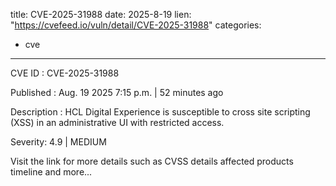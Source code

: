  
title: CVE-2025-31988
date: 2025-8-19
lien: "https://cvefeed.io/vuln/detail/CVE-2025-31988"
categories:
  - cve
---

CVE ID : CVE-2025-31988

Published :  Aug. 19
2025
7:15 p.m. | 52 minutes ago

Description : HCL Digital Experience is susceptible to cross site scripting (XSS) in an administrative UI with restricted access.

Severity: 4.9 | MEDIUM

Visit the link for more details
such as CVSS details
affected products
timeline
and more...
